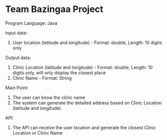 # Team Bazingaa Project

Program Language: 
Java

input data: 
1. User location (latitude and longitude) - Format: double, Length: 10 digits only

Output data:
1. Clinic Location (latitude and longitude) - Format: double, Length: 10 digits only, will only display the closest place
2. Clinic Name - Format: String

Main Point:
1. The user can know the clinic name
2. The system can generate the detailed address based on Clinic Location (latitude and longitude)

API:
1. The API can receive the user location and generate the closest Clinic Location or Clinic Name
